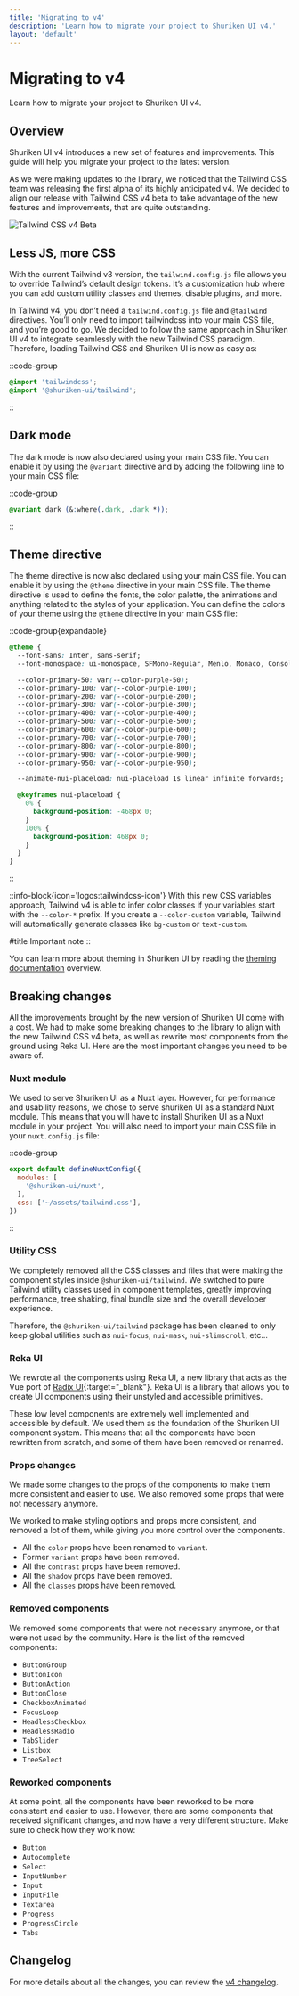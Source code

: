 ```yaml
---
title: 'Migrating to v4'
description: 'Learn how to migrate your project to Shuriken UI v4.'
layout: 'default'
---
```


# Migrating to v4
Learn how to migrate your project to Shuriken UI v4.

## Overview
Shuriken UI v4 introduces a new set of features and improvements. This guide will help you migrate your project to the latest version.

As we were making updates to the library, we noticed that the Tailwind CSS team was releasing the first alpha of its highly anticipated v4. We decided to align our release with Tailwind CSS v4 beta to take advantage of the new features and improvements, that are quite outstanding.

![Tailwind CSS v4 Beta](/img/content/docs/tailwind-v4-beta.png)

## Less JS, more CSS

With the current Tailwind v3 version, the `tailwind.config.js` file allows you to override Tailwind’s default design tokens. It’s a customization hub where you can add custom utility classes and themes, disable plugins, and more.

In Tailwind v4, you don’t need a `tailwind.config.js` file and `@tailwind` directives. You’ll only need to import tailwindcss into your main CSS file, and you’re good to go. We decided to follow the same approach in Shuriken UI v4 to integrate seamlessly with the new Tailwind CSS paradigm. Therefore, loading Tailwind CSS and Shuriken UI is now as easy as:

::code-group
  ```css [main.css]
  @import 'tailwindcss';
  @import '@shuriken-ui/tailwind';
  ```
::

## Dark mode
The dark mode is now also declared using your main CSS file. You can enable it by using the `@variant` directive and by adding the following line to your main CSS file:

::code-group
  ```css [main.css]
  @variant dark (&:where(.dark, .dark *));
  ```
::

## Theme directive
The theme directive is now also declared using your main CSS file. You can enable it by using the `@theme` directive in your main CSS file. The theme directive is used to define the fonts, the color palette, the animations and anything related to the styles of your application. You can define the colors of your theme using the `@theme` directive in your main CSS file:

::code-group{expandable}
  ```css [main.css]
  @theme {
    --font-sans: Inter, sans-serif;
    --font-monospace: ui-monospace, SFMono-Regular, Menlo, Monaco, Consolas, "Liberation Mono", "Courier New", monospace;

    --color-primary-50: var(--color-purple-50);
    --color-primary-100: var(--color-purple-100);
    --color-primary-200: var(--color-purple-200);
    --color-primary-300: var(--color-purple-300);
    --color-primary-400: var(--color-purple-400);
    --color-primary-500: var(--color-purple-500);
    --color-primary-600: var(--color-purple-600);
    --color-primary-700: var(--color-purple-700);
    --color-primary-800: var(--color-purple-800);
    --color-primary-900: var(--color-purple-900);
    --color-primary-950: var(--color-purple-950);

    --animate-nui-placeload: nui-placeload 1s linear infinite forwards;

    @keyframes nui-placeload {
      0% {
        background-position: -468px 0;
      }
      100% {
        background-position: 468px 0;
      }
    }
  }
  ```
::

::info-block{icon='logos:tailwindcss-icon'}
With this new CSS variables approach, Tailwind v4 is able to infer color classes if your variables start with the `--color-*` prefix. If you create a `--color-custom` variable, Tailwind will automatically generate classes like `bg-custom` or `text-custom`.

#title
Important note
::

You can learn more about theming in Shuriken UI by reading the [theming documentation](/docs/theming) overview.

## Breaking changes
All the improvements brought by the new version of Shuriken UI come with a cost. We had to make some breaking changes to the library to align with the new Tailwind CSS v4 beta, as well as rewrite most components from the ground using Reka UI. Here are the most important changes you need to be aware of.

### Nuxt module
We used to serve Shuriken UI as a Nuxt layer. However, for performance and usability reasons, we chose to serve shuriken UI as a standard Nuxt module. This means that you will have to install Shuriken UI as a Nuxt module in your project. You will also need to import your main CSS file in your `nuxt.config.js` file:

::code-group
  ```js [nuxt.config.ts]
  export default defineNuxtConfig({
    modules: [
      '@shuriken-ui/nuxt',
    ],
    css: ['~/assets/tailwind.css'],
  })
  ```
::

### Utility CSS
We completely removed all the CSS classes and files that were making the component styles inside `@shuriken-ui/tailwind`. We switched to pure Tailwind utility classes used in component templates, greatly improving performance, tree shaking, final bundle size and the overall developer experience.

Therefore, the `@shuriken-ui/tailwind` package has been cleaned to only keep global utilities such as `nui-focus`, `nui-mask`, `nui-slimscroll`, etc...

### Reka UI
We rewrote all the components using Reka UI, a new library that acts as the Vue port of [Radix UI](https://www.radix-ui.com/){:target="_blank"}. Reka UI is a library that allows you to create UI components using their unstyled and accessible primitives.

These low level components are extremely well implemented and accessible by default. We used them as the foundation of the Shuriken UI component system. This means that all the components have been rewritten from scratch, and some of them have been removed or renamed.

### Props changes
We made some changes to the props of the components to make them more consistent and easier to use. We also removed some props that were not necessary anymore.

We worked to make styling options and props more consistent, and removed a lot of them, while giving you more control over the components.

- All the `color` props have been renamed to `variant`.
- Former `variant` props have been removed.
- All the `contrast` props have been removed.
- All the `shadow` props have been removed.
- All the `classes` props have been removed.

### Removed components
We removed some components that were not necessary anymore, or that were not used by the community. Here is the list of the removed components:

- `ButtonGroup`
- `ButtonIcon`
- `ButtonAction`
- `ButtonClose`
- `CheckboxAnimated`
- `FocusLoop`
- `HeadlessCheckbox`
- `HeadlessRadio`
- `TabSlider`
- `Listbox`
- `TreeSelect`

### Reworked components
At some point, all the components have been reworked to be more consistent and easier to use. However, there are some components that received significant changes, and now have a very different structure. Make sure to check how they work now:

- `Button`
- `Autocomplete`
- `Select`
- `InputNumber`
- `Input`
- `InputFile`
- `Textarea`
- `Progress`
- `ProgressCircle`
- `Tabs`

## Changelog

For more details about all the changes, you can review the [v4 changelog](#).
